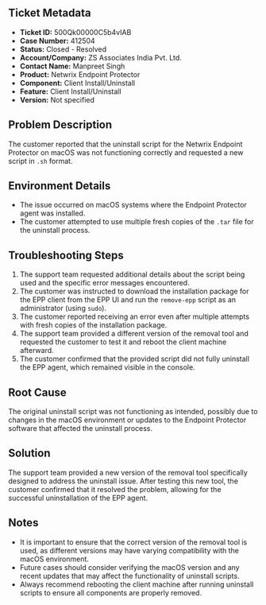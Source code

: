 ## Ticket Metadata
- **Ticket ID:** 500Qk00000C5b4vIAB
- **Case Number:** 412504
- **Status:** Closed - Resolved
- **Account/Company:** ZS Associates India Pvt. Ltd.
- **Contact Name:** Manpreet Singh
- **Product:** Netwrix Endpoint Protector
- **Component:** Client Install/Uninstall
- **Feature:** Client Install/Uninstall
- **Version:** Not specified

## Problem Description
The customer reported that the uninstall script for the Netwrix Endpoint Protector on macOS was not functioning correctly and requested a new script in `.sh` format.

## Environment Details
- The issue occurred on macOS systems where the Endpoint Protector agent was installed.
- The customer attempted to use multiple fresh copies of the `.tar` file for the uninstall process.

## Troubleshooting Steps
1. The support team requested additional details about the script being used and the specific error messages encountered.
2. The customer was instructed to download the installation package for the EPP client from the EPP UI and run the `remove-epp` script as an administrator (using `sudo`).
3. The customer reported receiving an error even after multiple attempts with fresh copies of the installation package.
4. The support team provided a different version of the removal tool and requested the customer to test it and reboot the client machine afterward.
5. The customer confirmed that the provided script did not fully uninstall the EPP agent, which remained visible in the console.

## Root Cause
The original uninstall script was not functioning as intended, possibly due to changes in the macOS environment or updates to the Endpoint Protector software that affected the uninstall process.

## Solution
The support team provided a new version of the removal tool specifically designed to address the uninstall issue. After testing this new tool, the customer confirmed that it resolved the problem, allowing for the successful uninstallation of the EPP agent.

## Notes
- It is important to ensure that the correct version of the removal tool is used, as different versions may have varying compatibility with the macOS environment.
- Future cases should consider verifying the macOS version and any recent updates that may affect the functionality of uninstall scripts.
- Always recommend rebooting the client machine after running uninstall scripts to ensure all components are properly removed.